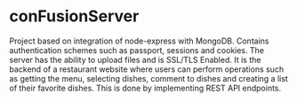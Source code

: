 # conFusionServer

Project based on integration of node-express with MongoDB. Contains authentication schemes such as passport, sessions and cookies. The server has the ability to upload files and is SSL/TLS Enabled.
It is the backend of a restaurant website where users can perform operations such as getting the menu, selecting dishes, comment to dishes and creating a list of their favorite dishes. This is done by implementing REST API endpoints. 
